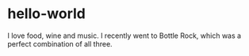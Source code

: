 # hello-world

I love food, wine and music. I recently went to Bottle Rock, which was a perfect combination of all three. 
